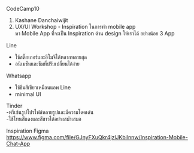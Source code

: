 CodeCamp10
1. Kashane Danchaiwijit
2. UX/UI Workshop - Inspiration ในการทำ mobile app  
หา Mobile App ที่จะเป็น Inspiration ด้าน design ให้เราได้ อย่างน้อย 3 App  

Line  
- ใช้สติ๊กเกอร์และอีโมจิได้หลากหลายสุด  
- อนิเมชันและธีมที่ปรับเปลี่ยนได้ง่าย  

Whatsapp  
- ใช้ธีมสีเขียวเหมือนแอพ Line  
- minimal UI  

Tinder  
-พรีเซ้นรูปโปรไฟล์หลายรูปและมีความโดดเด่น  
-ใช้โทนสีแดงและสีขาวได้อย่างสม่ำเสมอ  


Inspiration Figma  
https://www.figma.com/file/GJnyFXuQkr4jzlJKbilnnw/Inspiration-Mobile-Chat-App






